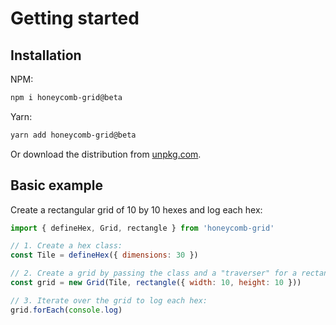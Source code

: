 # Getting started

## Installation

NPM:

```bash
npm i honeycomb-grid@beta
```

Yarn:

```bash
yarn add honeycomb-grid@beta
```

Or download the distribution from [unpkg.com](https://unpkg.com/honeycomb-grid@beta).

## Basic example

Create a rectangular grid of 10 by 10 hexes and log each hex:

```javascript
import { defineHex, Grid, rectangle } from 'honeycomb-grid'

// 1. Create a hex class:
const Tile = defineHex({ dimensions: 30 })

// 2. Create a grid by passing the class and a "traverser" for a rectangular-shaped grid:
const grid = new Grid(Tile, rectangle({ width: 10, height: 10 }))

// 3. Iterate over the grid to log each hex:
grid.forEach(console.log)
```
